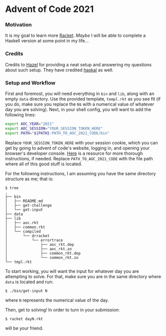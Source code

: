 # Advent of Code 2021

### Motivation
It is my goal to learn more [Racket](https://racket-lang.org/). *Maybe* I will be able to complete a Haskell version at some point in my life...

### Credits
Credits to [Hazel](https://git.bicompact.space/hazel/aoc-2021) for providing a neat setup and answering my questions about such setup. They have credited [haskal](https://git.lain.faith/haskal/aoc2020/src/branch/aoc2020/scripts) as well.

### Setup and Workflow

First and foremost, you will need everything in `bin` and `lib`, along with an empty `data` directory. Use the provided template, `templ.rkt` as you see fit (if you do, make sure you replace the `N`s with a numerical value of whatever day you are solving).
Next, in your shell config, you will want to add the following lines:
```zsh
export AOC_YEAR="2021"
export AOC_SESSION="YOUR_SESSION_TOKEN_HERE"
export PATH="${PATH}:PATH_TO_AOC_2021_CODE/bin"
```
Replace `YOUR_SESSION_TOKEN_HERE` with your session cookie, which you can get by going to advent of code's website, logging in, and opening your browser's developer console. [Here](https://github.com/wimglenn/advent-of-code-wim/issues/1) is a resource for more thorough instructions, if needed.
Replace `PATH_TO_AOC_2021_CODE` with the file path where all of this good stuff is located.

For the following instructions, I am assuming you have the same directory structure as me; that is:
```
$ tree
.
├── bin
│   ├── README.md
│   ├── get-challenge
│   └── get-input
├── data
├── lib
│   ├── aoc.rkt
│   ├── common.rkt
│   └── compiled
│       └── drracket
│           └── errortrace
│               ├── aoc_rkt.dep
│               ├── aoc_rkt.zo
│               ├── common_rkt.dep
│               └── common_rkt.zo
└── tmpl.rkt
```
To start working, you will want the input for whatever day you are attempting to solve. For that, make sure you are in the same directory where `data` is located and run:
```
$ ./bin/get-input N
```
where `N` represents the numerical value of the day.

Then, get to solving! In order to turn in your submission:
```
$ racket dayN.rkt
```
will be your friend.


